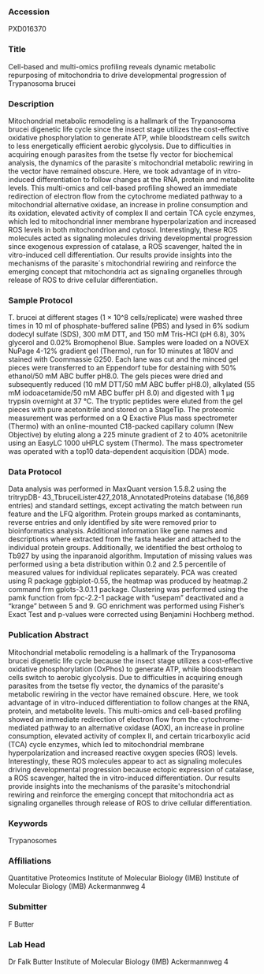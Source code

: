 ### Accession
PXD016370

### Title
Cell-based and multi-omics profiling reveals dynamic metabolic repurposing of  mitochondria to drive developmental progression of Trypanosoma brucei

### Description
Mitochondrial metabolic remodeling is a hallmark of the Trypanosoma brucei digenetic life cycle since the insect stage utilizes the cost-effective oxidative phosphorylation to generate ATP, while bloodstream cells switch to less energetically efficient aerobic glycolysis. Due to difficulties in acquiring enough parasites from the tsetse fly vector for biochemical analysis, the dynamics of the parasite´s mitochondrial metabolic rewiring in the vector have remained obscure. Here, we took advantage of in vitro-induced differentiation to follow changes at the RNA, protein and metabolite levels. This multi-omics and cell-based profiling showed an immediate redirection of electron flow from the cytochrome mediated pathway to a mitochondrial alternative oxidase, an increase in proline consumption and its oxidation, elevated activity of complex II and certain TCA cycle enzymes, which led to mitochondrial inner membrane hyperpolarization and increased ROS levels in both mitochondrion and cytosol. Interestingly, these ROS molecules acted as signaling molecules driving developmental progression since exogenous expression of catalase, a ROS scavenger, halted the in vitro-induced cell differentiation. Our results provide insights into the mechanisms of the parasite´s mitochondrial rewiring and reinforce the emerging concept that mitochondria act as signaling organelles through release of ROS to drive cellular differentiation.

### Sample Protocol
T. brucei at different stages (1 × 10^8 cells/replicate) were washed three times in 10 ml of  phosphate-buffered saline (PBS) and lysed in 6% sodium dodecyl sulfate (SDS), 300 mM DTT, and 150 mM Tris-HCl (pH 6.8), 30% glycerol and 0.02% Bromophenol Blue. Samples were loaded on a NOVEX NuPage 4-12% gradient gel (Thermo), run for 10 minutes at 180V and stained with Coommassie G250. Each lane was cut and the minced gel pieces were transferred to an Eppendorf tube for destaining with 50% ethanol/50 mM ABC buffer pH8.0. The gels pieces were dried and subsequently reduced (10 mM DTT/50 mM ABC buffer pH8.0), alkylated (55 mM iodoacetamide/50 mM ABC buffer pH 8.0) and digested with 1 μg trypsin overnight at 37 °C. The tryptic peptides were eluted from the gel pieces with pure acetonitrile and stored on a StageTip. The proteomic measurement was performed on a Q Exactive Plus mass spectrometer (Thermo) with an online-mounted C18-packed capillary column (New Objective) by eluting along a 225 minute gradient of 2 to 40% acetonitrile using an EasyLC 1000 uHPLC system (Thermo). The mass spectrometer was operated with a top10 data-dependent acquisition (DDA) mode.

### Data Protocol
Data analysis was performed in MaxQuant version 1.5.8.2 using the tritrypDB- 43_TbruceiLister427_2018_AnnotatedProteins database (16,869 entries) and standard settings, except activating the match between run feature and the LFQ algorithm. Protein groups marked as contaminants, reverse entries and only identified by site were removed prior to bioinformatics analysis. Additional information like gene names and descriptions where extracted from the fasta header and attached to the individual protein groups. Additionally, we identified the best ortholog to Tb927 by using the inparanoid algorithm. Imputation of missing values was performed using a beta distribution within 0.2 and 2.5 percentile of measured values for individual replicates  separately. PCA was created using R package ggbiplot-0.55, the heatmap was produced by  heatmap.2 command frm gplots-3.0.1.1 package. Clustering was performed using the pamk function from fpc-2.2-1 package with “usepam” deactivated and a “krange” between 5 and 9. GO enrichment was performed using Fisher’s Exact Test and p-values were corrected using Benjamini Hochberg method.

### Publication Abstract
Mitochondrial metabolic remodeling is a hallmark of the Trypanosoma brucei digenetic life cycle because the insect stage utilizes a cost-effective oxidative phosphorylation (OxPhos) to generate ATP, while bloodstream cells switch to aerobic glycolysis. Due to difficulties in acquiring enough parasites from the tsetse fly vector, the dynamics of the parasite's metabolic rewiring in the vector have remained obscure. Here, we took advantage of in vitro-induced differentiation to follow changes at the RNA, protein, and metabolite levels. This multi-omics and cell-based profiling showed an immediate redirection of electron flow from the cytochrome-mediated pathway to an alternative oxidase (AOX), an increase in proline consumption, elevated activity of complex II, and certain tricarboxylic acid (TCA) cycle enzymes, which led to mitochondrial membrane hyperpolarization and increased reactive oxygen species (ROS) levels. Interestingly, these ROS molecules appear to act as signaling molecules driving developmental progression because ectopic expression of catalase, a ROS scavenger, halted the in vitro-induced differentiation. Our results provide insights into the mechanisms of the parasite's mitochondrial rewiring and reinforce the emerging concept that mitochondria act as signaling organelles through release of ROS to drive cellular differentiation.

### Keywords
Trypanosomes

### Affiliations
Quantitative Proteomics
Institute of Molecular Biology (IMB)
Institute of Molecular Biology (IMB) Ackermannweg 4

### Submitter
F Butter

### Lab Head
Dr Falk Butter
Institute of Molecular Biology (IMB) Ackermannweg 4


